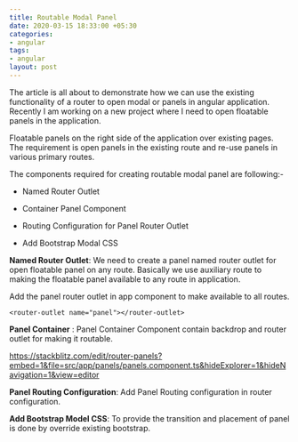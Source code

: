 ```yaml
---
title: Routable Modal Panel
date: 2020-03-15 18:33:00 +05:30
categories:
- angular
tags:
- angular
layout: post
---
```


The article is all about to demonstrate how we can use the existing functionality of a router to open modal or panels in angular application. Recently I am working on a new project where I need to open floatable panels in the application.

Floatable panels on the right side of the application over existing pages. The requirement is open panels in the existing route and re-use panels in various primary routes.

The components required for creating routable modal panel are following:-

* Named Router Outlet

* Container Panel Component

* Routing Configuration for Panel Router Outlet

* Add Bootstrap Modal CSS

**Named Router Outlet**: We need to create a panel named router outlet for open floatable panel on any route. Basically we use auxiliary route to making the floatable panel available to any route in application.

Add the panel router outlet in app component to make available to all routes.

`<router-outlet name="panel"></router-outlet>`

**Panel Container** : Panel Container Component contain backdrop and router outlet for making it routable.

https://stackblitz.com/edit/router-panels?embed=1&file=src/app/panels/panels.component.ts&hideExplorer=1&hideNavigation=1&view=editor

**Panel Routing Configuration**: Add Panel Routing configuration in router configuration.

**Add Bootstrap Model CSS**: To provide the transition and placement of panel is done by override existing bootstrap.
